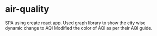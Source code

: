

# air-quality
SPA using create react app.
Used graph library to show the city wise dynamic change to AQI
Modified the color of AQI as per their AQI  guide.
